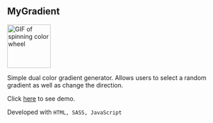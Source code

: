 ## MyGradient

<a href="https://nickl-dev-mygradient.netlify.app/">
  <img
    src="https://c.tenor.com/yiqrYjlbMawAAAAC/colour-color-picker.gif"
    alt="GIF of spinning color wheel"
    loading="lazy"
    width="100"
    height="100" 
  />
</a>

Simple dual color gradient generator. Allows users to select a random gradient as well as change the direction.

Click [here](https://nickl-dev-mygradient.netlify.app/) to see demo.

Developed with `HTML, SASS, JavaScript`

